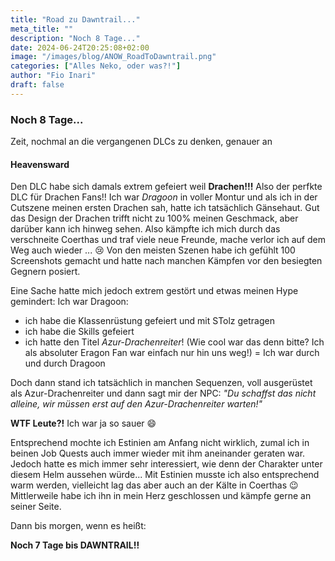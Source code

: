 ```yaml
---
title: "Road zu Dawntrail..."
meta_title: ""
description: "Noch 8 Tage..."
date: 2024-06-24T20:25:08+02:00
image: "/images/blog/ANOW_RoadToDawntrail.png"
categories: ["Alles Neko, oder was?!"]
author: "Fio Inari"
draft: false
---
```


### Noch 8 Tage...

Zeit, nochmal an die vergangenen DLCs zu denken, genauer an

#### Heavensward

Den DLC habe sich damals extrem gefeiert weil **Drachen!!!**
Also der perfkte DLC für Drachen Fans!!
Ich war *Dragoon* in voller Montur und als ich in der Cutszene meinen ersten Drachen sah, hatte ich tatsächlich Gänsehaut. 
Gut das Design der Drachen trifft nicht zu 100% meinen Geschmack, aber darüber kann ich hinweg sehen.
Also kämpfte ich mich durch das verschneite Coerthas und traf viele neue Freunde, mache verlor ich auf dem Weg auch wieder ... :cry:
Von den meisten Szenen habe ich gefühlt 100 Screenshots gemacht und hatte nach manchen Kämpfen vor den besiegten Gegnern posiert.

Eine Sache hatte mich jedoch extrem gestört und etwas meinen Hype gemindert:
Ich war Dragoon: 
* ich habe die Klassenrüstung gefeiert und mit STolz getragen
* ich habe die Skills gefeiert 
* ich hatte den Titel *Azur-Drachenreiter*! (Wie cool war das denn bitte? Ich als absoluter Eragon Fan war einfach nur hin uns weg!)
= Ich war durch und durch Dragoon

Doch dann stand ich tatsächlich in manchen Sequenzen, voll ausgerüstet als Azur-Drachenreiter und dann sagt mir der NPC:
*"Du schaffst das nicht alleine, wir müssen erst auf den Azur-Drachenreiter warten!"*

**WTF Leute?!** Ich war ja so sauer :smile:

Entsprechend mochte ich Estinien am Anfang nicht wirklich, zumal ich in beinen Job Quests auch immer wieder mit ihm aneinander geraten war.
Jedoch hatte es mich immer sehr interessiert, wie denn der Charakter unter diesem Helm aussehen würde...
Mit Estinien musste ich also entsprechend warm werden, vielleicht lag das aber auch an der Kälte in Coerthas :wink:
Mittlerweile habe ich ihn in mein Herz geschlossen und kämpfe gerne an seiner Seite.

Dann bis morgen, wenn es heißt:

**Noch 7 Tage bis DAWNTRAIL!!**